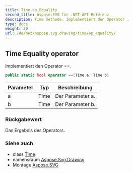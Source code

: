 ```yaml
---
title: Time.op_Equality
second_title: Aspose.SVG für .NET-API-Referenz
description: Time methode. Implementiert den Operator .
type: docs
weight: 20
url: /de/net/aspose.svg.drawing/time/op_equality/
---
```

## Time Equality operator

Implementiert den Operator ==.

```csharp
public static bool operator ==(Time a, Time b)
```

| Parameter | Typ | Beschreibung |
| --- | --- | --- |
| a | Time | Der Parameter a. |
| b | Time | Der Parameter b. |

### Rückgabewert

Das Ergebnis des Operators.

### Siehe auch

* class [Time](../)
* namensraum [Aspose.Svg.Drawing](../../time/)
* Montage [Aspose.SVG](../../../)


